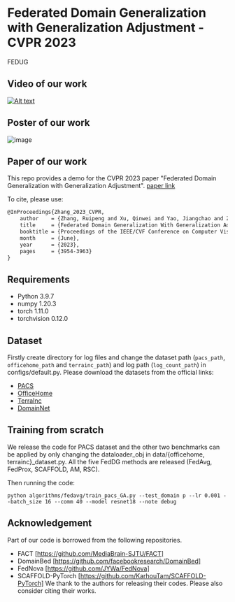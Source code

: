 # Federated Domain Generalization with Generalization Adjustment - CVPR 2023
FEDUG
## Video of our work
[![Alt text](https://img.youtube.com/vi/EESJrJGCSR4/0.jpg)](https://www.youtube.com/watch?v=EESJrJGCSR4)

## Poster of our work
![image](./imgs/FedDG-new-5120.png)

## Paper of our work
This repo provides a demo for the CVPR 2023 paper "Federated Domain Generalization with Generalization Adjustment".
[paper link](https://openaccess.thecvf.com/content/CVPR2023/papers/Zhang_Federated_Domain_Generalization_With_Generalization_Adjustment_CVPR_2023_paper.pdf)

To cite, please use:


```latex
@InProceedings{Zhang_2023_CVPR,
    author    = {Zhang, Ruipeng and Xu, Qinwei and Yao, Jiangchao and Zhang, Ya and Tian, Qi and Wang, Yanfeng},
    title     = {Federated Domain Generalization With Generalization Adjustment},
    booktitle = {Proceedings of the IEEE/CVF Conference on Computer Vision and Pattern Recognition (CVPR)},
    month     = {June},
    year      = {2023},
    pages     = {3954-3963}
}

```


## Requirements

- Python 3.9.7
- numpy 1.20.3
- torch 1.11.0
- torchvision 0.12.0

## Dataset

Firstly create directory for log files and change the dataset path (`pacs_path`, `officehome_path` and `terrainc_path`) and log path (`log_count_path`) in configs/default.py.
Please download the datasets from the official links:

- [PACS](http://www.eecs.qmul.ac.uk/~dl307/project_iccv2017)
- [OfficeHome](https://hemanthdv.github.io/officehome-dataset)
- [TerraInc](https://beerys.github.io/CaltechCameraTraps)
- [DomainNet](http://ai.bu.edu/M3SDA/)

## Training from scratch

We release the code for PACS dataset and the other two benchmarks can be applied by only changing the dataloader_obj in data/{officehome, terrainc}_dataset.py. All the five FedDG methods are released (FedAvg, FedProx, SCAFFOLD, AM, RSC).

Then running the code:

`
python algorithms/fedavg/train_pacs_GA.py --test_domain p --lr 0.001 --batch_size 16 --comm 40 --model resnet18 --note debug
`

## Acknowledgement

Part of our code is borrowed from the following repositories.

- FACT [https://github.com/MediaBrain-SJTU/FACT]
- DomainBed [https://github.com/facebookresearch/DomainBed]
- FedNova [https://github.com/JYWa/FedNova]
- SCAFFOLD-PyTorch [https://github.com/KarhouTam/SCAFFOLD-PyTorch]
We thank to the authors for releasing their codes. Please also consider citing their works.
